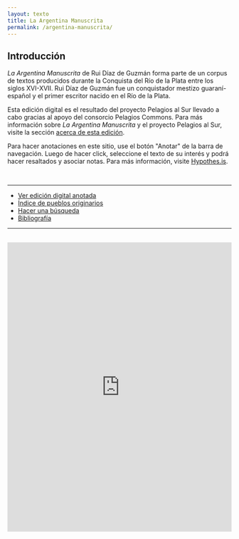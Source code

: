 ```yaml
---
layout: texto
title: La Argentina Manuscrita
permalink: /argentina-manuscrita/
---
```


## Introducción

_La Argentina Manuscrita_ de Rui Díaz de Guzmán forma parte de un corpus de textos producidos durante la Conquista del Río de la Plata entre los siglos XVI-XVII. Rui Díaz de Guzmán fue un conquistador mestizo guaraní-español y el primer escritor nacido en el Río de la Plata. 

Esta edición digital es el resultado del proyecto Pelagios al Sur llevado a cabo gracias al apoyo del consorcio Pelagios Commons. Para más información sobre _La Argentina Manuscrita_ y el proyecto Pelagios al Sur, visite la sección [acerca de esta edición](/argentina-manuscrita-about).

Para hacer anotaciones en este sitio, use el botón "Anotar" de la barra de navegación. Luego de hacer click, seleccione el texto de su interés y podrá hacer resaltados y asociar notas. Para más información, visite [Hypothes.is](https://web.hypothes.is/).

<br>

-------------

<!-- <a href="{{site.baseurl}}/argentina-manuscrita-indice"><img src="{{site.baseurl}}/assets/img/argentina_manuscrita/argman.gif" align="center"/></a> -->

<ul class="idx">
<li><a href="{{site.baseurl}}/argentina-manuscrita-indice">Ver edición digital anotada</a></li>
<li><a href="{{site.baseurl}}/argentina-manuscrita-pueblos-originarios">Índice de pueblos originarios</a></li>
<li><a href="{{site.baseurl}}/search">Hacer una búsqueda</a></li>
<li><a href="{{site.baseurl}}/argentina-manuscrita-biblio">Bibliografía</a></li>
</ul>

-------------

<br>

<iframe src='https://cdn.knightlab.com/libs/timeline3/latest/embed/index.html?source=1dzNiAAvRLFvFayZVusjq_ZZM78G4kRSBO2ozn1VZWUY&font=Default&lang=es&initial_zoom=2&height=650' width='100%' height='650' webkitallowfullscreen mozallowfullscreen allowfullscreen frameborder='0'></iframe>



<!--   <div class="toc">
    <div class="toc-item row">
      <div class="column">
        <img src="{{site.baseurl}}/assets/img/argentina_manuscrita/11622020.jpg"/>
        <p class="small">Fuente: www.davidrumsey.com</p>
      </div>
      <div class="column column-text">
      	<ul>
        <li><a href="{{site.baseurl}}/argentina-manuscrita-indice">Ver edición digital anotada</a></li>
        <li><a href="{{site.baseurl}}/search">Hacer una búsqueda</a></li>
        <li><a href="{{site.baseurl}}/argentina-manuscrita-biblio">Bibliografía</a></li>
        </ul>
      </div>
    </div>
  </div> -->


<!--[Descargar anotación TEI]({{ site.url }}{{ site.baseurl }}/textos/Ruy_Diaz-La_Argentina_Manuscrita.tei.xml) -->

<!-- [Ver en Recogito](https://recogito.pelagios.org/document/wzqxhk0h3vpikm/part/1/edit) -->

<!-- [Volver](/textosymapas) -->